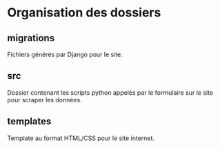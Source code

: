 # Organisation des dossiers

## migrations

Fichiers générés par Django pour le site.

## src

Dossier contenant les scripts python appelés par le formulaire sur le site pour scraper les données.

## templates

Template au format HTML/CSS pour le site internet.
